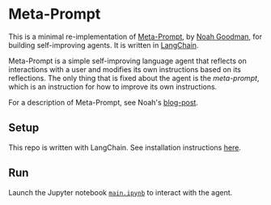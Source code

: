 # Meta-Prompt
This is a minimal re-implementation of [Meta-Prompt](https://noahgoodman.substack.com/p/meta-prompt-a-simple-self-improving), by [Noah Goodman](https://cocolab.stanford.edu/ndg), for building self-improving agents. It is written in [LangChain](https://github.com/hwchase17/langchain).

Meta-Prompt is a simple self-improving language agent that reflects on interactions with a user and modifies its own instructions based on its reflections. The only thing that is fixed about the agent is the *meta-prompt*, which is an instruction for how to improve its own instructions.

For a description of Meta-Prompt, see Noah's [blog-post](https://noahgoodman.substack.com/p/meta-prompt-a-simple-self-improving).

## Setup
This repo is written with LangChain. See installation instructions [here](https://github.com/hwchase17/langchain#quick-install).

## Run
Launch the Jupyter notebook [`main.ipynb`](https://github.com/mbchang/meta-prompt/blob/main/main.ipynb) to interact with the agent.
